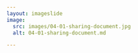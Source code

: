 ```yaml
---
layout: imageslide
image:
  src: images/04-01-sharing-document.jpg
  alt: 04-01-sharing-document.md

---
```

